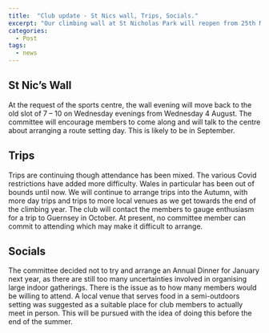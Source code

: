 ```yaml
---
title:  "Club update - St Nics wall, Trips, Socials."
excerpt: "Our climbing wall at St Nicholas Park will reopen from 25th May."
categories:
  - Post
tags:
  - news
---
```


## St Nic’s Wall

At the request of the sports centre, the wall evening will move back to the old slot of 7 – 10 on Wednesday evenings from Wednesday 4 August. The committee will encourage members to come along and will talk to the centre about arranging a route setting day. This is likely to be in September.

## Trips

Trips are continuing though attendance has been mixed. The various Covid restrictions have added more difficulty. Wales in particular has been out of bounds until now. We will continue to arrange trips into the Autumn, with more day trips and trips to more local venues as we get towards the end of the climbing year. The club will contact the members to gauge enthusiasm for a trip to Guernsey in October. At present, no committee member can commit to attending which may make it difficult to arrange.

## Socials

The committee decided not to try and arrange an Annual Dinner for January next year, as there are still too many uncertainties involved in organising large indoor gatherings. There is the issue as to how many members would be willing to attend. A local venue that serves food in a semi-outdoors setting was suggested as a suitable place for club members to actually meet in person. This will be pursued with the idea of doing this before the end of the summer.
